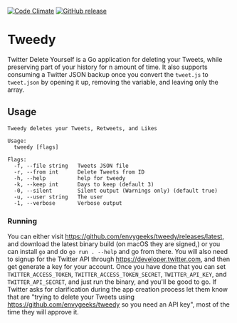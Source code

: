 [![Code Climate](https://img.shields.io/codeclimate/maintainability/envygeeks/tweedy.svg?style=for-the-badge)](https://codeclimate.com/github/envygeeks/tweedy/maintainability)
[![GitHub release](https://img.shields.io/github/release/envygeeks/tweedy.svg?style=for-the-badge)](http://github.com/envygeeks/tweedy/releases/latest)

# Tweedy

Twitter Delete Yourself is a Go application for deleting your Tweets, while preserving part of your history for n amount of time.  It also supports consuming a Twitter JSON backup once you convert the `tweet.js` to `tweet.json` by opening it up, removing the variable, and leaving only the array.


## Usage

```
Tweedy deletes your Tweets, Retweets, and Likes

Usage:
  tweedy [flags]

Flags:
  -f, --file string   Tweets JSON file
  -r, --from int      Delete Tweets from ID
  -h, --help          help for tweedy
  -k, --keep int      Days to keep (default 3)
  -0, --silent        Silent output (Warnings only) (default true)
  -u, --user string   The user
  -1, --verbose       Verbose output
```

### Running

You can either visit https://github.com/envygeeks/tweedy/releases/latest, and download the latest binary build (on macOS they are signed,) or you can install `go` and do `go run . --help` and go from there.  You will also need to signup for the Twitter API through https://developer.twitter.com, and then get generate a key for your account.  Once you have done that you can set `TWITTER_ACCESS_TOKEN`, `TWITTER_ACCESS_TOKEN_SECRET`, `TWITTER_API_KEY`, and `TWITTER_API_SECRET`, and just run the binary, and you'll be good to go.  If Twitter asks for clarification during the app creation process let them know that are "trying to delete your Tweets using https://github.com/envygeeks/tweedy so you need an API key", most of the time they will approve it.
